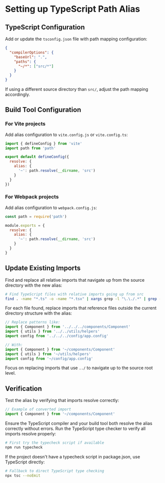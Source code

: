 # Setting up TypeScript Path Alias

## TypeScript Configuration

Add or update the `tsconfig.json` file with path mapping configuration:

```json
{
  "compilerOptions": {
    "baseUrl": ".",
    "paths": {
      "~/*": ["src/*"]
    }
  }
}
```

If using a different source directory than `src/`, adjust the path mapping accordingly.

## Build Tool Configuration

### For Vite projects
Add alias configuration to `vite.config.js` or `vite.config.ts`:

```javascript
import { defineConfig } from 'vite'
import path from 'path'

export default defineConfig({
  resolve: {
    alias: {
      '~': path.resolve(__dirname, 'src')
    }
  }
})
```

### For Webpack projects
Add alias configuration to `webpack.config.js`:

```javascript
const path = require('path')

module.exports = {
  resolve: {
    alias: {
      '~': path.resolve(__dirname, 'src')
    }
  }
}
```

## Update Existing Imports

Find and replace all relative imports that navigate up from the source directory with the new alias:

```bash
# Find TypeScript files with relative imports going up from src
find . -name "*.ts" -o -name "*.tsx" | xargs grep -l "\.\./.*" | grep -E "src/"
```

For each file found, replace imports that reference files outside the current directory structure with the alias:

```typescript
// Replace patterns like:
import { Component } from '../../../components/Component'
import { utils } from '../../utils/helpers'
import config from '../../../config/app.config'

// With:
import { Component } from '~/components/Component'
import { utils } from '~/utils/helpers' 
import config from '~/config/app.config'
```

Focus on replacing imports that use `../` to navigate up to the source root level.

## Verification

Test the alias by verifying that imports resolve correctly:

```typescript
// Example of converted import
import { Component } from '~/components/Component'
```

Ensure the TypeScript compiler and your build tool both resolve the alias correctly without errors. Run the TypeScript type checker to verify all imports resolve properly:

```bash
# First try the typecheck script if available
npm run typecheck
```

If the project doesn't have a typecheck script in package.json, use TypeScript directly:

```bash
# Fallback to direct TypeScript type checking
npx tsc --noEmit
```